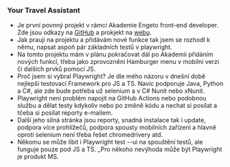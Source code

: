 ### Your Travel Assistant

- Je první povnný projekt v rámci Akademie Engeto front-end developer. Zde jsou odkazy na [GitHub](https://github.com/LukasKanka/YourTravelAssistant) a prokjekt na [webu](https://lukaskanka.cz/YourTravelAssistant/cestovatel.html).
- Jak prauji na projektu a přidávám nové funkce tak jsem se rozhodl k němu, napsat aspoň pár základních testů v playwright.
- Na tomto projektu mám v plánu pokračovat dál po Akademii přidáním nových funkcí, třeba jako zprovoznění Hamburger menu v mobilní verzi či dalších prvků pomocí JS.
- Proč jsem si vybral Playwright? Je dle mého názoru v dnešní době nejlepší testovací Framework pro JS a TS. Navíc podporuje Java, Python a C#, ale zde bude potřeba už selenium a v C# Nunit nebo xNunit.
- Playwright není problém napojit na GitHub Actions nebo podobnou službu a dělat testy kdykoliv nebo po změně kódu a nechat si posílat a tčeba si posílat reporty e-mailem.
- Další jeho silná stránka jsou reporty, snadná instalace tak i update, podpora více prohlížečů, podpora spousty mobilních zařízení a hlavně oproti selenium není třeba řešet chromedrivery atd.
- Někomu se může líbit i Playwright test --ui na spouštění testů, ale funguje pouze pod JS a TS.
  \_Pro někoho nevýhoda může být Playwright je produkt MS.

